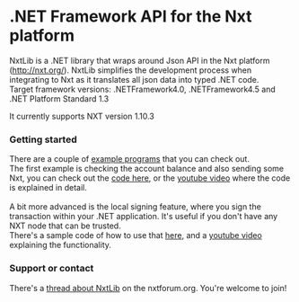 # .NET Framework API for the Nxt platform

NxtLib is a .NET library that wraps around Json API in the Nxt platform (http://nxt.org/).
NxtLib simplifies the development process when integrating to Nxt as it translates all json data into typed .NET code.<br />
Target framework versions: .NETFramework4.0, .NETFramework4.5 and .NET Platform Standard 1.3

It currently supports NXT version 1.10.3 

### Getting started
There are a couple of [example programs](https://github.com/libertyswede/NxtLib/tree/master/Examples) that you can check out.<br />
The first example is checking the account balance and also sending some Nxt, you can check out the [code here](https://github.com/libertyswede/NxtLib/blob/master/Examples/NxtConsoleDemo/Program.cs), or the [youtube video](https://www.youtube.com/watch?v=jc8BqEKIRjg) where the code is explained in detail.<br />
<br />
A bit more advanced is the local signing feature, where you sign the transaction within your .NET application. It's useful if you don't have any NXT node that can be trusted. <br />
There's a sample code of how to use that [here](https://github.com/libertyswede/NxtLib/blob/master/Examples/LocalSignedAssetPurchase/Program.cs), and a [youtube video](https://www.youtube.com/watch?v=_H_xbLSSGkY) explaining the functionality.

### Support or contact
There's a [thread about NxtLib](https://nxtforum.org/api-discussion/nxtlib-a-typed-net-api-wrapper-for-nxt/) on the nxtforum.org. You're welcome to join!
